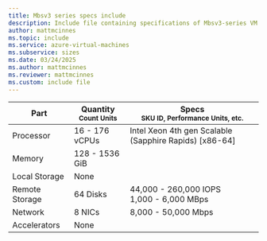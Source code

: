 ```yaml
---
title: Mbsv3 series specs include
description: Include file containing specifications of Mbsv3-series VM sizes.
author: mattmcinnes
ms.topic: include
ms.service: azure-virtual-machines
ms.subservice: sizes
ms.date: 03/24/2025
ms.author: mattmcinnes
ms.reviewer: mattmcinnes
ms.custom: include file
---
```

| Part | Quantity <br><sup>Count Units | Specs <br><sup>SKU ID, Performance Units, etc.  |
|---|---|---|
| Processor      | 16 - 176 vCPUs       | Intel Xeon 4th gen Scalable (Sapphire Rapids) [x86-64]                   |
| Memory         | 128 - 1536 GiB          |                      |
| Local Storage  | None           |                    |
| Remote Storage | 64 Disks    | 44,000 - 260,000 IOPS <br>1,000 - 6,000 MBps |
| Network        | 8 NICs          | 8,000 - 50,000 Mbps              |
| Accelerators   | None              |                       |
